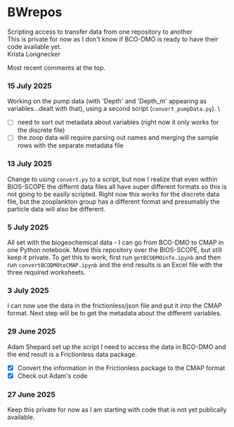# BWrepos
Scripting access to transfer data from one repository to another\
This is private for now as I don't know if BCO-DMO is ready to have their code available yet.\
Krista Longnecker

Most recent comments at the top.
### 15 July 2025
Working on the pump data (with 'Depth' and 'Depth_m' appearing as variables...dealt with that), using a second script (```convert_pumpData.py```). \
- [ ] need to sort out metadata about variables (right now it only works for the discrete file)
- [ ] the zoop data will require parsing out names and merging the sample rows with the separate metadata file

### 13 July 2025
Change to using ```convert.py``` to a script, but now I realize that even within BIOS-SCOPE the differnt data files all have super different formats so this is not going to be easily scripted. Right now this works for the discrete data file, but the zooplankton group has a different format and presumably the particle data will also be different.

### 5 July 2025
All set with the biogeochemical data - I can go from BCO-DMO to CMAP in one Python notebook. Move this repository over the BIOS-SCOPE, but still keep it private. 
To get this to work, first run ```getBCODMOinfo.ipynb``` and then run ```convertBCODMOtoCMAP.ipynb``` and the end results is an Excel file with the three required worksheets.

### 3 July 2025
I can now use the data in the frictionless/json file and put it into the CMAP format. Next step will be to get the metadata about the different variables.

### 29 June 2025
Adam Shepard set up the script I need to access the data in BCO-DMO and the end result is a Frictionless data package. 

- [x] Convert the information in the Frictionless package to the CMAP format
- [x] Check out Adam's code
 
### 27 June 2025
Keep this private for now as I am starting with code that is not yet publically available.

